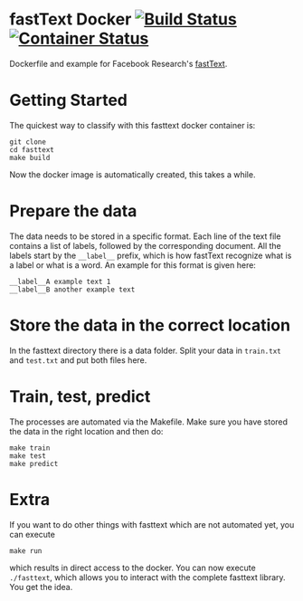 # fastText Docker [![Build Status](https://travis-ci.org/xeb/fastText-docker.svg?branch=master)](https://travis-ci.org/xeb/fastText-docker) [![Container Status](https://images.microbadger.com/badges/image/xebxeb/fasttext-docker.svg)](https://microbadger.com/images/xebxeb/fasttext-docker "Get your own image badge on microbadger.com")
Dockerfile and example for Facebook Research's [fastText](https://github.com/facebookresearch/fastText).

# Getting Started
The quickest way to classify with this fasttext docker container is:
```
git clone
cd fasttext
make build
```

Now the docker image is automatically created, this takes a while.

# Prepare the data
The data needs to be stored in a specific format. Each line of the text file contains a list of labels, followed by the corresponding document. All the labels start by the `__label__` prefix, which is how fastText recognize what is a label or what is a word.
An example for this format is given here:
```
__label__A example text 1
__label__B another example text
```

# Store the data in the correct location
In the fasttext directory there is a data folder. Split your data in `train.txt` and `test.txt` and put both files here.

# Train, test, predict
The processes are automated via the Makefile. Make sure you have stored the data in the right location and then do:
```
make train
make test
make predict
```

# Extra
If you want to do other things with fasttext which are not automated yet, you can execute
```
make run
```
which results in direct access to the docker. You can now execute `./fasttext`, which allows you to interact with the complete fasttext library. You get the idea.
